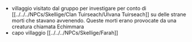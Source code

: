 - villaggio visitato dal gruppo per investigare per conto di [[../../../NPCs/Skellige/Clan Tuirseach/Ulvana Tuirseach]] su delle strane morti che stavano avvenendo. Queste morti erano provocate da una creatura chiamata Echimmara
- capo villaggio [[../../../NPCs/Skellige/Farah]] 